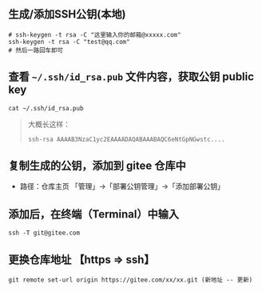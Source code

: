 


## 生成/添加SSH公钥(本地)
```
# ssh-keygen -t rsa -C "这里输入你的邮箱@xxxxx.com"
ssh-keygen -t rsa -C "test@qq.com"
# 然后一路回车即可
```

## 查看 `~/.ssh/id_rsa.pub` 文件内容，获取公钥 public key
```
cat ~/.ssh/id_rsa.pub
```
> 大概长这样：  
> ```
> ssh-rsa AAAAB3NzaC1yc2EAAAADAQABAAABAQC6eNtGpNGwstc....
> ```


## 复制生成的公钥，添加到 gitee 仓库中
- 路径：仓库主页 「管理」->「部署公钥管理」->「添加部署公钥」

## 添加后，在终端（Terminal）中输入
```
ssh -T git@gitee.com
```

## 更换仓库地址 【https => ssh】
```
git remote set-url origin https://gitee.com/xx/xx.git (新地址 -- 更新)
```